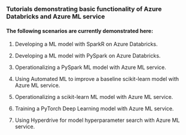 ### Tutorials demonstrating basic functionality of Azure Databricks and Azure ML service

#### The following scenarios are currently demonstrated here:

1. Developing a ML model with SparkR on Azure Databricks.

2. Developing a ML model with PySpark on Azure Databricks.

3. Operationalizing a PySpark ML model with Azure ML service.

4. Using Automated ML to improve a baseline scikit-learn model with Azure ML service.

5. Operationalizing a scikit-learn ML model with Azure ML service.

6. Training a PyTorch Deep Learning model with Azure ML service.

7. Using Hyperdrive for model hyperparameter search with Azure ML service.
